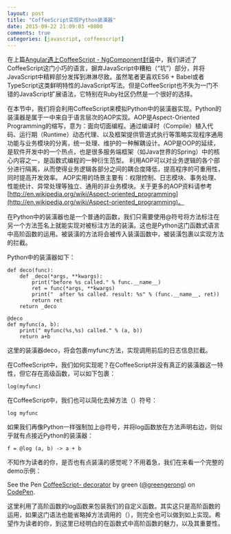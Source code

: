 ```yaml
---
layout: post
title: "CoffeeScript实现Python装潢器"
date: 2015-09-22 21:09:03 +0800
comments: true
categories: [javascript, coffeescript]
---
```

在上篇[Angular遇上CoffeeScript - NgComponent封装](http://greengerong.com/blog/2015/09/12/coffeescriptban-ngcomponentfeng-zhuang/)中，我们讲述了CoffeeScript这门小巧的语言，摒弃JavaScript中糟粕（“坑”）部分，并将JavaScript中精粹部分发挥到淋淋尽致。虽然笔者更喜欢ES6 + Babel或者TypeScript这类鲜明特性的JavaScript写法。但是CoffeeScript也不失为一门不错的JavaScript扩展语法，它特别在Ruby社区仍然是一个很好的选择。

在本节中，我们将会利用CoffeeScript来模拟Python中的装潢器实现。Python的装潢器是属于一中来自于语言层次的AOP实现。AOP是Aspect-Oriented Programming的缩写，意为：面向切面编程。通过编译时（Compile）植入代码、运行期（Runtime）动态代理、以及框架提供管道式执行等策略实现程序通用功能与业务模块的分离，统一处理、维护的一种解耦设计。AOP是OOP的延续，是软件开发中的一个热点，也是很多服务端框架（如Java世界的Spring）中的核心内容之一，是函数式编程的一种衍生范型。 利用AOP可以对业务逻辑的各个部分进行隔离，从而使得业务逻辑各部分之间的耦合度降低，提高程序的可重用性，同时提高开发效率。 AOP实用的场景主要有：权限控制、日志模块、事务处理、性能统计、异常处理等独立、通用的非业务模块。关于更多的AOP资料请参考[http://en.wikipedia.org/wiki/Aspect-oriented_programming](http://en.wikipedia.org/wiki/Aspect-oriented_programming)。

在Python中的装潢器也是一个普通的函数，我们只需要使用@符号将方法标注在另一个方法签名上就能实现对被标注方法的装潢。这也是Python这门函数式语言中高阶函数的运用。被装潢的方法将会被传入装潢函数中，被装潢包裹以实现方法的拦截。

Python中的装潢器如下：

	def deco(func):
	    def _deco(*args, **kwargs):
	        print("before %s called." % func.__name__)
	        ret = func(*args, **kwargs)
	        print("  after %s called. result: %s" % (func.__name__, ret))
	        return ret
	    return _deco
	 
	@deco
	def myfunc(a, b):
	    print(" myfunc(%s,%s) called." % (a, b))
	    return a+b

这里的装潢器deco，将会包裹myfunc方法，实现调用前后的日志信息拦截。

在CoffeeScript中，我们如何实现呢？在CoffeeScript并没有真正的装潢器这一特性，但它存在高级函数，可以如下包裹：

	log(myfunc)

在CoffeeScript中，我们也可以简化去掉方法（）符号：

	log myfunc

如果我们再像Python一样强制加上@符号，并将log函数放在方法声明右边，则似乎就有点接近Python的装潢器：

	f = @log (a, b) -> a + b

不知作为读者的你，是否也有点装潢的感觉呢？不用着急，我们在来看一个完整的demo示例：

<p data-height="268" data-theme-id="0" data-slug-hash="wKKQKv" data-default-tab="result" data-user="greengerong" class='codepen'>See the Pen <a href='http://codepen.io/greengerong/pen/wKKQKv/'>CoffeeScript- decorator</a> by green (<a href='http://codepen.io/greengerong'>@greengerong</a>) on <a href='http://codepen.io'>CodePen</a>.</p>
<script async src="//assets.codepen.io/assets/embed/ei.js"></script>

这里利用了高阶函数的log函数来包装我们的自定义函数。其实这只是高阶函数的运用，如果这门语法也能省略掉方法调用的（），则完全也可以做到如上实现。希望作为读者的你，到这里已经明白的在函数式中高阶函数的魅力，以及其重要性。


